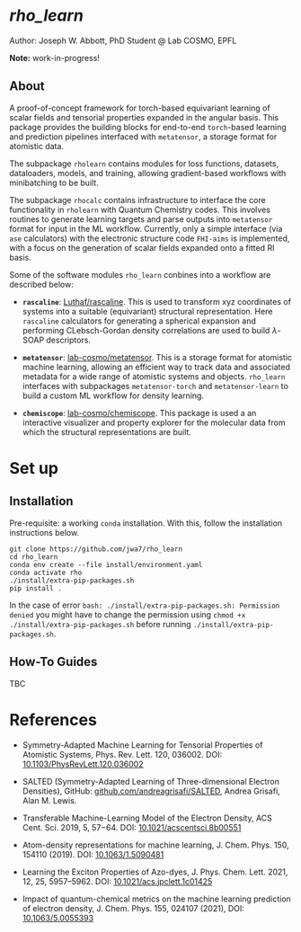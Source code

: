 # _rho\_learn_

Author: Joseph W. Abbott, PhD Student @ Lab COSMO, EPFL

**Note:** work-in-progress!



## About

A proof-of-concept framework for torch-based equivariant learning of scalar
fields and tensorial properties expanded in the angular basis. This package
provides the building blocks for end-to-end `torch`-based learning and
prediction pipelines interfaced with `metatensor`, a storage format for
atomistic data. 

The subpackage `rholearn` contains modules for loss functions, datasets,
dataloaders, models, and training, allowing gradient-based workflows with
minibatching to be built. 

The subpackage `rhocalc` contains infrastructure to interface the core
functionality in `rholearn` with Quantum Chemistry codes. This involves routines
to generate learning targets and parse outputs into `metatensor` format for
input in the ML workflow. Currently, only a simple interface (via `ase`
calculators) with the electronic structure code `FHI-aims` is implemented, with
a focus on the generation of scalar fields expanded onto a fitted RI basis.


Some of the software modules `rho_learn` conbines into a workflow are described
below:

* **``rascaline``**: [Luthaf/rascaline](https://github.com/Luthaf/rascaline). This is
  used to transform xyz coordinates of systems into a suitable (equivariant) structural
  representation. Here `rascaline` calculators for generating a spherical expansion and
  performing CLebsch-Gordan density correlations are used to build $\lambda$-SOAP
  descriptors.


* **``metatensor``**: [lab-cosmo/metatensor](https://github.com/lab-cosmo/metatensor).
  This is a storage format for atomistic machine learning, allowing an efficient way to
  track data and associated metadata for a wide range of atomistic systems and objects.
  `rho_learn` interfaces with subpackages `metatensor-torch` and `metatensor-learn` to
  build a custom ML workflow for density learning.


* **``chemiscope``**: [lab-cosmo/chemiscope](https://github.com/lab-cosmo/chemiscope).
  This package is used a an interactive visualizer and property explorer for the
  molecular data from which the structural representations are built.


# Set up

## Installation

Pre-requisite: a working `conda` installation. With this, follow the installation
instructions below.

```
git clone https://github.com/jwa7/rho_learn
cd rho_learn
conda env create --file install/environment.yaml
conda activate rho
./install/extra-pip-packages.sh
pip install .
```

In the case of error `bash: ./install/extra-pip-packages.sh: Permission denied` you
might have to change the permission using 
`chmod +x ./install/extra-pip-packages.sh` before running
`./install/extra-pip-packages.sh`.

## How-To Guides

TBC

# References

* Symmetry-Adapted Machine Learning for Tensorial Properties of Atomistic
  Systems, Phys. Rev. Lett. 120, 036002. DOI:
  [10.1103/PhysRevLett.120.036002](https://doi.org/10.1103/PhysRevLett.120.036002)

* SALTED (Symmetry-Adapted Learning of Three-dimensional Electron Densities),
  GitHub:
  [github.com/andreagrisafi/SALTED](https://github.com/andreagrisafi/SALTED/),
  Andrea Grisafi, Alan M. Lewis.

* Transferable Machine-Learning Model of the Electron Density, ACS Cent. Sci.
  2019, 5, 57−64. DOI:
  [10.1021/acscentsci.8b00551](https://doi.org/10.1021/acscentsci.8b00551)

* Atom-density representations for machine learning, J. Chem. Phys. 150, 154110
  (2019). DOI: [10.1063/1.5090481](https://doi.org/10.1063/1.5090481)

* Learning the Exciton Properties of Azo-dyes, J. Phys. Chem. Lett. 2021, 12,
  25, 5957–5962. DOI:
  [10.1021/acs.jpclett.1c01425](https://doi.org/10.1021/acs.jpclett.1c01425)
  
* Impact of quantum-chemical metrics on the machine learning prediction of
  electron density, J. Chem. Phys. 155, 024107 (2021), DOI:
  [10.1063/5.0055393](https://doi.org/10.1063/5.0055393)
